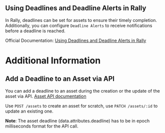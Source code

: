 ## Using Deadlines and Deadline Alerts in Rally

In Rally, deadlines can be set for assets to ensure their timely completion. 
Additionally, you can configure `Deadline Alerts` to receive notifications before a deadline is reached.

Official Documentation: [Using Deadlines and Deadline Alerts in Rally](https://sdvi.my.site.com/support/s/article/Using-Deadlines-and-Deadline-Alerts-in-Rally)

# Additional Information
## Add a Deadline to an Asset via API
You can add a deadline to an asset during the creation or the update of the asset via API.
[Asset API documentation](https://partner.sdvi.com/apidocs/index.html#resource-reference-assets)

Use `POST /assets` to create an asset for scratch, use `PATCH /assets/:id` to update an existing one.

**Note**: The asset deadline (data.attributes.deadline) has to be in epoch milliseconds format for the API call.




